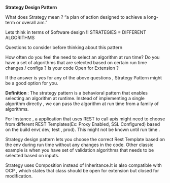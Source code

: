 <b>Strategy Design Pattern </b>

What does Strategy mean ?
“a plan of action designed to achieve a long-term or overall aim.”

Lets think in terms of Software design !!
STRATEGIES = DIFFERENT ALGORITHMS

Questions to consider before thinking about this pattern

How often do you feel the need to select an algorithm at run time?
Do you have a set of algorithms that are selected based on certain run time changes / configs ?
Is your code Open for Extension ?

If the answer is yes for any of the above questions , Strategy Pattern might be a good option for you.

<b>Definition </b>: The strategy pattern is a behavioral pattern that enables selecting an algorithm at runtime. Instead of implementing a single algorithm directly , we can pass the algorithm at run time from a family of algorithms.

For Instance , a application that uses REST to call apis might need to choose from different REST Templates(Ex:  Proxy Enabled, SSL Configured) based on the build env( dev, test , prod). This might not be known until run time . 

Strategy design pattern lets you choose the correct Rest Template based on the env during run time without any changes in the code. Other classic example is when you have set of validation algorithms that needs to be selected based on inputs.

Strategy uses Composition instead of Inheritance.It is also compatible with OCP , which states that class should be open for extension but closed for modification.
